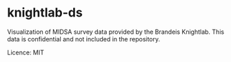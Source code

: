 knightlab-ds
============
Visualization of MIDSA survey data provided by the Brandeis Knightlab.  This data is confidential and not included in the repository.

Licence: MIT 

